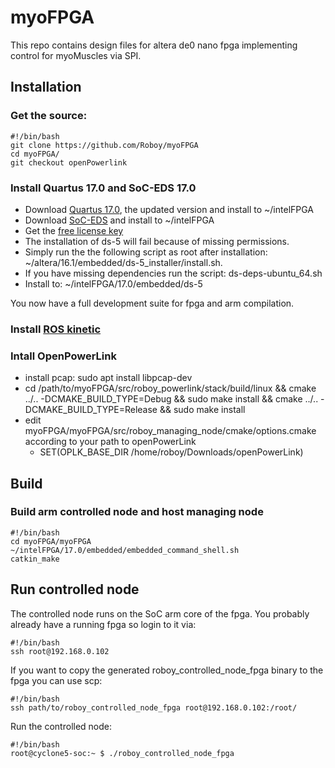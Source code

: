 # myoFPGA
This repo contains design files for altera de0 nano fpga implementing control for myoMuscles via SPI. 

## Installation 
### Get the source:
```
#!/bin/bash
git clone https://github.com/Roboy/myoFPGA
cd myoFPGA/
git checkout openPowerlink
```
### Install Quartus 17.0 and SoC-EDS 17.0
* Download [Quartus 17.0](http://dl.altera.com/?edition=lite), the updated version and install to ~/intelFPGA
* Download [SoC-EDS](https://dl.altera.com/soceds/) and install to ~/intelFPGA
* Get the [free license key](https://developer.arm.com/products/software-development-tools/ds-5-development-studio/editions/customized-editions/altera/community-edition/)
* The installation of ds-5 will fail because of missing permissions. 
* Simply run the the following script as root after installation: ~/altera/16.1/embedded/ds-5_installer/install.sh. 
* If you have missing dependencies run the script: ds-deps-ubuntu_64.sh
* Install to: ~/intelFPGA/17.0/embedded/ds-5

You now have a full development suite for fpga and arm compilation.

### Install [ROS kinetic](http://wiki.ros.org/kinetic/Installation/Ubuntu)
### Intall OpenPowerLink
* install pcap: sudo apt install libpcap-dev
* cd /path/to/myoFPGA/src/roboy_powerlink/stack/build/linux && cmake ../.. -DCMAKE_BUILD_TYPE=Debug && sudo make install && cmake ../.. -DCMAKE_BUILD_TYPE=Release && sudo make install
* edit myoFPGA/myoFPGA/src/roboy_managing_node/cmake/options.cmake according to your path to openPowerLink
  * SET(OPLK_BASE_DIR /home/roboy/Downloads/openPowerLink)

## Build
### Build arm controlled node and host managing node
```
#!/bin/bash
cd myoFPGA/myoFPGA
~/intelFPGA/17.0/embedded/embedded_command_shell.sh
catkin_make
```
## Run controlled node
The controlled node runs on the SoC arm core of the fpga. You probably already have a running fpga so login to it via:
```
#!/bin/bash
ssh root@192.168.0.102
```
If you want to copy the generated roboy_controlled_node_fpga binary to the fpga you can use scp:
```
#!/bin/bash
ssh path/to/roboy_controlled_node_fpga root@192.168.0.102:/root/
```
Run the controlled node:
```
#!/bin/bash
root@cyclone5-soc:~ $ ./roboy_controlled_node_fpga
```
